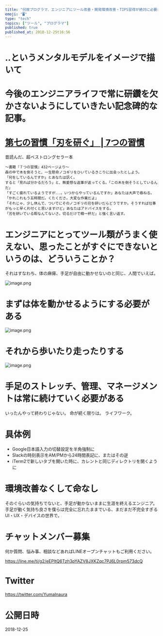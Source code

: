 ```yaml
---
title: "何故プログラマ、エンジニアにツール改善・開発環境改善・TIPS習得が絶対に必要なのか‥"
emoji: "🖥"
type: "tech"
topics: ["ツール", "プログラマ"]
published: true
published_at: 2018-12-25t16:56
---
```




# ‥というメンタルモデルをイメージで描いて

# 今後のエンジニアライフで常に研鑽を欠かさないようにしていきたい記念碑的な記事。

# [第七の習慣「刃を研ぐ」 | 7つの習慣](https://www.recruit-ms.co.jp/service/seven-habits/column/0000000024.html) 

昔読んだ、超ベストロングセラー本

```
～書籍『７つの習慣』432ページより～
森の中で木を倒そうと、一生懸命ノコギリをひいているきこりに出会ったとしよう。
「何をしているんですか」とあなたは訊く。
すると「見れば分かるだろう」と、無愛想な返事が返ってくる。「この木を倒そうとしているんだ」
「すごく疲れているようですが．．．。いつからやっているんですか」あなたは大声で尋ねる。
「かれこれもう五時間だ。くたくださ。大変な作業だよ」
「それじゃ、少し休んで、ついでにそのノコギリの刃を研いだらどうですか。そうすれば仕事がもっと早く片付くと思いますけど」あなたはアドバイスをする。
「刃を研いでいる暇なんてないさ。切るだけで精一杯だ」と強く言い返す。
```


# エンジニアにとってツール類がうまく使えない、思ったことがすぐにできないというのは、どういうことか？

それはすなわち、体の麻痺、手足が自由に動かせないのと同じ、人間でいえば。

![image.png](https://qiita-image-store.s3.amazonaws.com/0/89618/812247e4-e992-05cb-116b-fd2313840a2c.png)


# まずは体を動かせるようにする必要がある

![image.png](https://qiita-image-store.s3.amazonaws.com/0/89618/07e927f1-f0c1-c7a2-85b2-96420ae3e053.png)

# それから歩いたり走ったりする

![image.png](https://qiita-image-store.s3.amazonaws.com/0/89618/31b47a8c-5d72-5f68-c29c-f00ba3a515dd.png)

# 手足のストレッチ、管理、マネージメントは常に続けていく必要がある

いったんやって終わりじゃない。
命が続く限りは。
ライフワーク。

# 具体例

- Google日本語入力の切替設定を半角強制に
- Slackの時刻表示をAM/PMから24時間表記に、またはその逆
- iTerm2で新しいタブを開いた時に、カレントと同じディレクトリを開くように

# 環境改善なくして命なし

そのぐらいの気持ちでないと、手足が動かないままに生涯を終えるエンジニア。
手足が動く気持ち良さを僕らは完全に忘れたままでいる、まだまだ不完全すぎるUI・UX・デバイスの世界で。








<!-- Update From Qiita API -->

# チャットメンバー募集


何か質問、悩み事、相談などあればLINEオープンチャットもご利用ください。

https://line.me/ti/g2/eEPltQ6Tzh3pYAZV8JXKZqc7PJ6L0rpm573dcQ





# Twitter


https://twitter.com/YumaInaura


<!-- Update From Qiita API -->



# 公開日時

2018-12-25
